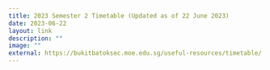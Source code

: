 ```yaml
---
title: 2023 Semester 2 Timetable (Updated as of 22 June 2023)
date: 2023-06-22
layout: link
description: ""
image: ""
external: https://bukitbatoksec.moe.edu.sg/useful-resources/timetable/
---
```

